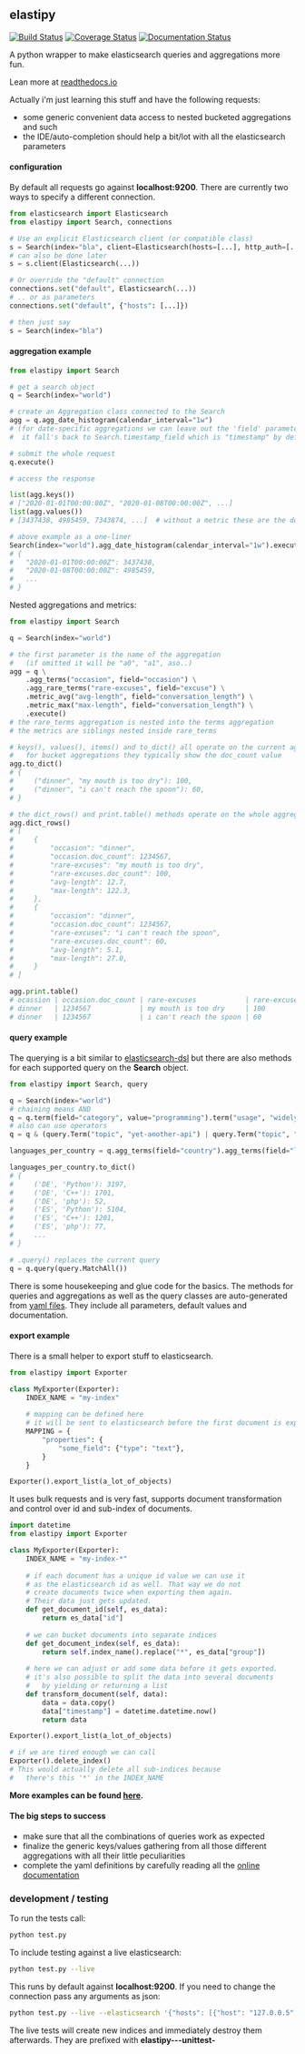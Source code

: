 ## elastipy

[![Build Status](https://travis-ci.com/defgsus/elastipy.svg?branch=development)](https://travis-ci.com/defgsus/elastipy)
[![Coverage Status](https://coveralls.io/repos/github/defgsus/elastipy/badge.svg?branch=feature/travis)](https://coveralls.io/github/defgsus/elastipy?branch=feature/travis)
[![Documentation Status](https://readthedocs.org/projects/elastipy/badge/?version=latest)](https://elastipy.readthedocs.io/en/latest/?badge=latest)

A python wrapper to make elasticsearch queries and aggregations more fun.

Lean more at [readthedocs.io](https://elastipy.readthedocs.io/en/latest/)

Actually i'm just learning this stuff and have the following requests:
- some generic convenient data access to nested bucketed aggregations and such
- the IDE/auto-completion should help a bit/lot with all the elasticsearch parameters

#### configuration

By default all requests go against **localhost:9200**. There are currently two ways 
to specify a different connection.

```python
from elasticsearch import Elasticsearch
from elastipy import Search, connections

# Use an explicit Elasticsearch client (or compatible class)
s = Search(index="bla", client=Elasticsearch(hosts=[...], http_auth=[...]))
# can also be done later
s = s.client(Elasticsearch(...))

# Or override the "default" connection
connections.set("default", Elasticsearch(...))
# .. or as parameters
connections.set("default", {"hosts": [...]})

# then just say
s = Search(index="bla")
```

#### aggregation example

```python
from elastipy import Search

# get a search object
q = Search(index="world")

# create an Aggregation class connected to the Search
agg = q.agg_date_histogram(calendar_interval="1w")
# (for date-specific aggregations we can leave out the 'field' parameter 
#  it fall's back to Search.timestamp_field which is "timestamp" by default)

# submit the whole request
q.execute()

# access the response

list(agg.keys())
# ["2020-01-01T00:00:00Z", "2020-01-08T00:00:00Z", ...]
list(agg.values())
# [3437438, 4985459, 7343874, ...]  # without a metric these are the doc_counts

# above example as a one-liner
Search(index="world").agg_date_histogram(calendar_interval="1w").execute().to_dict()
# {
#   "2020-01-01T00:00:00Z": 3437438,
#   "2020-01-08T00:00:00Z": 4985459,
#   ...
# } 
```

Nested aggregations and metrics:
```python
from elastipy import Search

q = Search(index="world")

# the first parameter is the name of the aggregation 
#   (if omitted it will be "a0", "a1", aso..)  
agg = q \
    .agg_terms("occasion", field="occasion") \
    .agg_rare_terms("rare-excuses", field="excuse") \
    .metric_avg("avg-length", field="conversation_length") \
    .metric_max("max-length", field="conversation_length") \
    .execute()
# the rare_terms aggregation is nested into the terms aggregation
# the metrics are siblings nested inside rare_terms

# keys(), values(), items() and to_dict() all operate on the current aggregation
#   for bucket aggregations they typically show the doc_count value
agg.to_dict()
# {
#     ("dinner", "my mouth is too dry"): 100,
#     ("dinner", "i can't reach the spoon"): 60,
# }

# the dict_rows() and print.table() methods operate on the whole aggregation branch
agg.dict_rows()
# [
#     {
#         "occasion": "dinner", 
#         "occasion.doc_count": 1234567, 
#         "rare-excuses": "my mouth is too dry", 
#         "rare-excuses.doc_count": 100, 
#         "avg-length": 12.7, 
#         "max-length": 122.3, 
#     },
#     {
#         "occasion": "dinner", 
#         "occasion.doc_count": 1234567, 
#         "rare-excuses": "i can't reach the spoon", 
#         "rare-excuses.doc_count": 60, 
#         "avg-length": 5.1, 
#         "max-length": 27.0, 
#     }
# ]

agg.print.table()
# ocassion | occasion.doc_count | rare-excuses            | rare-excuses.doc_count | avg-length | max-length
# dinner   | 1234567            | my mouth is too dry     | 100                    | 12.7       | 122.3
# dinner   | 1234567            | i can't reach the spoon | 60                     | 5.1        | 27.0
```

#### query example

The querying is a bit similar to [elasticsearch-dsl](https://github.com/elastic/elasticsearch-dsl-py) 
but there are also methods for each supported query on the **Search** object.  

```python
from elastipy import Search, query

q = Search(index="world")
# chaining means AND
q = q.term(field="category", value="programming").term("usage", "widely-used")
# also can use operators
q = q & (query.Term("topic", "yet-another-api") | query.Term("topic", "yet-another-operator-overload"))

languages_per_country = q.agg_terms(field="country").agg_terms(field="language").execute()

languages_per_country.to_dict()
# {
#     ('DE', 'Python'): 3197,
#     ('DE', 'C++'): 1701,
#     ('DE', 'php'): 52,
#     ('ES', 'Python'): 5104,
#     ('ES', 'C++'): 1201,
#     ('ES', 'php'): 77,
#     ...
# }

# .query() replaces the current query 
q = q.query(query.MatchAll())
```

There is some housekeeping and glue code for the basics. The methods for queries and aggregations as 
well as the query classes are auto-generated from [yaml files](definition). They include all parameters,
default values and documentation.

#### export example

There is a small helper to export stuff to elasticsearch.

```python
from elastipy import Exporter

class MyExporter(Exporter):
    INDEX_NAME = "my-index"
    
    # mapping can be defined here
    # it will be sent to elasticsearch before the first document is exported 
    MAPPING = {
        "properties": {
            "some_field": {"type": "text"},
        }       
    }   

Exporter().export_list(a_lot_of_objects)    
```
It uses bulk requests and is very fast, supports document transformation and
control over id and sub-index of documents.

```python
import datetime
from elastipy import Exporter

class MyExporter(Exporter):
    INDEX_NAME = "my-index-*"
    
    # if each document has a unique id value we can use it
    # as the elasticsearch id as well. That way we do not
    # create documents twice when exporting them again.
    # Their data just gets updated.
    def get_document_id(self, es_data):
        return es_data["id"]
    
    # we can bucket documents into separate indices 
    def get_document_index(self, es_data):
        return self.index_name().replace("*", es_data["group"])
    
    # here we can adjust or add some data before it gets exported.
    # it's also possible to split the data into several documents
    #   by yielding or returning a list
    def transform_document(self, data):
        data = data.copy()
        data["timestamp"] = datetime.datetime.now()
        return data

Exporter().export_list(a_lot_of_objects)

# if we are tired enough we can call
Exporter().delete_index()
# This would actually delete all sub-indices because 
#   there's this '*' in the INDEX_NAME
```

**More examples can be found [here](examples).**


#### The big steps to success

  - make sure that all the combinations of queries work as expected
  - finalize the generic keys/values gathering from all those different aggregations with all their little 
  peculiarities
  - complete the yaml definitions by carefully reading all the 
   [online documentation](https://www.elastic.co/guide/en/elasticsearch/reference/current/query-dsl.html)


### development / testing

To run the tests call:
```bash
python test.py
````

To include testing against a live elasticsearch:
```bash
python test.py --live
```

This runs by default against **localhost:9200**. If you need to change the connection
pass any arguments as json:
```bash
python test.py --live --elasticsearch '{"hosts": [{"host": "127.0.0.5", "port": 1200}], "http_auth": ["user", "password"]}'
```

The live tests will create new indices and immediately destroy them afterwards. 
They are prefixed with **elastipy---unittest-**
